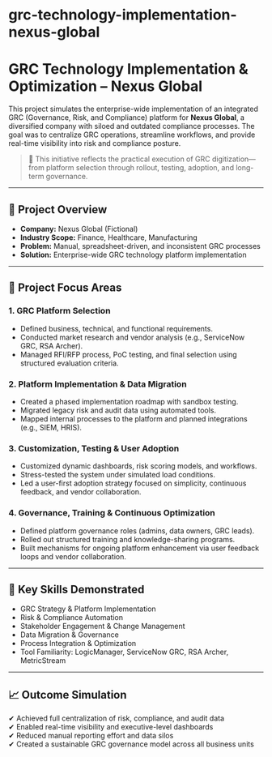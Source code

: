 # grc-technology-implementation-nexus-global

# GRC Technology Implementation & Optimization – Nexus Global

This project simulates the enterprise-wide implementation of an integrated GRC (Governance, Risk, and Compliance) platform for **Nexus Global**, a diversified company with siloed and outdated compliance processes. The goal was to centralize GRC operations, streamline workflows, and provide real-time visibility into risk and compliance posture.

> 🎯 This initiative reflects the practical execution of GRC digitization—from platform selection through rollout, testing, adoption, and long-term governance.

---

## 🚀 Project Overview

- **Company:** Nexus Global (Fictional)
- **Industry Scope:** Finance, Healthcare, Manufacturing
- **Problem:** Manual, spreadsheet-driven, and inconsistent GRC processes
- **Solution:** Enterprise-wide GRC technology platform implementation

---

## 📌 Project Focus Areas

### 1. GRC Platform Selection
- Defined business, technical, and functional requirements.
- Conducted market research and vendor analysis (e.g., ServiceNow GRC, RSA Archer).
- Managed RFI/RFP process, PoC testing, and final selection using structured evaluation criteria.

### 2. Platform Implementation & Data Migration
- Created a phased implementation roadmap with sandbox testing.
- Migrated legacy risk and audit data using automated tools.
- Mapped internal processes to the platform and planned integrations (e.g., SIEM, HRIS).

### 3. Customization, Testing & User Adoption
- Customized dynamic dashboards, risk scoring models, and workflows.
- Stress-tested the system under simulated load conditions.
- Led a user-first adoption strategy focused on simplicity, continuous feedback, and vendor collaboration.

### 4. Governance, Training & Continuous Optimization
- Defined platform governance roles (admins, data owners, GRC leads).
- Rolled out structured training and knowledge-sharing programs.
- Built mechanisms for ongoing platform enhancement via user feedback loops and vendor collaboration.

---

## 🧠 Key Skills Demonstrated

- GRC Strategy & Platform Implementation  
- Risk & Compliance Automation  
- Stakeholder Engagement & Change Management  
- Data Migration & Governance  
- Process Integration & Optimization  
- Tool Familiarity: LogicManager, ServiceNow GRC, RSA Archer, MetricStream

---

## 📈 Outcome Simulation

✔ Achieved full centralization of risk, compliance, and audit data  
✔ Enabled real-time visibility and executive-level dashboards  
✔ Reduced manual reporting effort and data silos  
✔ Created a sustainable GRC governance model across all business units  
